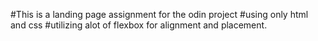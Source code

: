 #This is a landing page assignment for the odin project 
#using only html and css
#utilizing alot of flexbox for alignment and placement.
